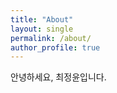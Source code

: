 ```yaml
---
title: "About"
layout: single
permalink: /about/
author_profile: true
---
```

안녕하세요, 최정윤입니다.











